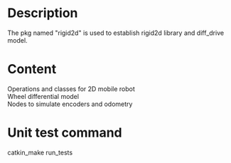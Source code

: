 # Description
The pkg named "rigid2d" is used to establish rigid2d library and diff_drive model.  
# Content
Operations and classes for 2D mobile robot  
Wheel differential model  
Nodes to simulate encoders and odometry  
# Unit test command
catkin_make run_tests

